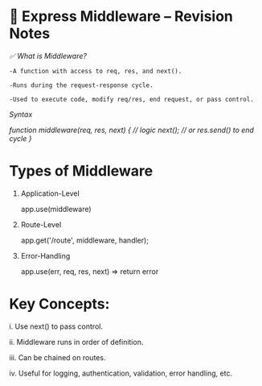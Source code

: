# 🔁 Express Middleware – Revision Notes

_✅ What is Middleware?_

    -A function with access to req, res, and next().

    -Runs during the request-response cycle.

    -Used to execute code, modify req/res, end request, or pass control.

_Syntax_

_function middleware(req, res, next) {
// logic
next(); // or res.send() to end cycle
}_

# Types of Middleware

1. Application-Level

   app.use(middleware)

2. Route-Level

   app.get('/route', middleware, handler);

3. Error-Handling

   app.use(err, req, res, next) => return error

# Key Concepts:

i. Use next() to pass control.

ii. Middleware runs in order of definition.

iii. Can be chained on routes.

iv. Useful for logging, authentication, validation, error handling, etc.
